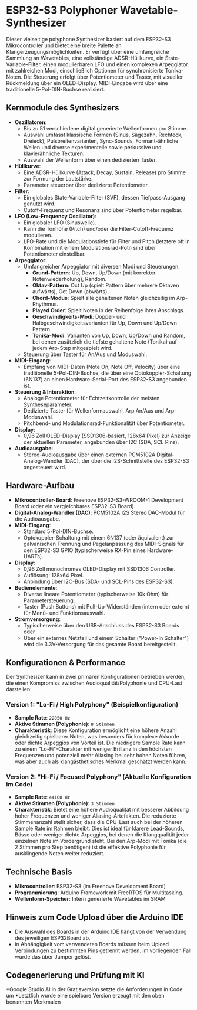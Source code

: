 # ESP32-S3 Polyphoner Wavetable-Synthesizer

Dieser vielseitige polyphone Synthesizer basiert auf dem ESP32-S3 Mikrocontroller und bietet eine breite Palette an Klangerzeugungsmöglichkeiten. Er verfügt über eine umfangreiche Sammlung an Wavetables, eine vollständige ADSR-Hüllkurve, ein State-Variable-Filter, einen modulierbaren LFO und einen komplexen Arpeggiator mit zahlreichen Modi, einschließlich Optionen für synchronisierte Tonika-Noten. Die Steuerung erfolgt über Potentiometer und Taster, mit visueller Rückmeldung über ein OLED-Display. MIDI-Eingabe wird über eine traditionelle 5-Pol-DIN-Buchse realisiert.

## Kernmodule des Synthesizers

*   **Oszillatoren**:
    *   Bis zu 51 verschiedene digital generierte Wellenformen pro Stimme.
    *   Auswahl umfasst klassische Formen (Sinus, Sägezahn, Rechteck, Dreieck), Pulsbreitenvarianten, Sync-Sounds, Formant-ähnliche Wellen und diverse experimentelle sowie perkussive und klavierähnliche Texturen.
    *   Auswahl der Wellenform über einen dedizierten Taster.
*   **Hüllkurve**:
    *   Eine ADSR-Hüllkurve (Attack, Decay, Sustain, Release) pro Stimme zur Formung der Lautstärke.
    *   Parameter steuerbar über dedizierte Potentiometer.
*   **Filter**:
    *   Ein globales State-Variable-Filter (SVF), dessen Tiefpass-Ausgang genutzt wird.
    *   Cutoff-Frequenz und Resonanz sind über Potentiometer regelbar.
*   **LFO (Low-Frequency Oscillator)**:
    *   Ein globaler LFO (Sinuswelle).
    *   Kann die Tonhöhe (Pitch) und/oder die Filter-Cutoff-Frequenz modulieren.
    *   LFO-Rate und die Modulationstiefe für Filter und Pitch (letztere oft in Kombination mit einem Modulationsrad-Poti) sind über Potentiometer einstellbar.
*   **Arpeggiator**:
    *   Umfangreicher Arpeggiator mit diversen Modi und Steuerungen:
        *   **Grund-Pattern**: Up, Down, Up/Down (mit korrekter Notenwiederholung), Random.
        *   **Oktav-Pattern**: Oct Up (spielt Pattern über mehrere Oktaven aufwärts), Oct Down (abwärts).
        *   **Chord-Modus**: Spielt alle gehaltenen Noten gleichzeitig im Arp-Rhythmus.
        *   **Played Order**: Spielt Noten in der Reihenfolge ihres Anschlags.
        *   **Geschwindigkeits-Modi**: Doppel- und Halbgeschwindigkeitsvarianten für Up, Down und Up/Down Pattern.
        *   **Tonika-Modi**: Varianten von Up, Down, Up/Down und Random, bei denen zusätzlich die tiefste gehaltene Note (Tonika) auf jedem Arp-Step mitgespielt wird.
    *   Steuerung über Taster für An/Aus und Moduswahl.
*   **MIDI-Eingang**:
    *   Empfang von MIDI-Daten (Note On, Note Off, Velocity) über eine traditionelle 5-Pol-DIN-Buchse, die über eine Optokoppler-Schaltung (6N137) an einen Hardware-Serial-Port des ESP32-S3 angebunden ist.
*   **Steuerung & Interaktion**:
    *   Analoge Potentiometer für Echtzeitkontrolle der meisten Syntheseparameter.
    *   Dedizierte Taster für Wellenformauswahl, Arp An/Aus und Arp-Moduswahl.
    *   Pitchbend- und Modulationsrad-Funktionalität über Potentiometer.
*   **Display**:
    *   0,96 Zoll OLED-Display (SSD1306-basiert, 128x64 Pixel) zur Anzeige der aktuellen Parameter, angebunden über I2C (SDA, SCL Pins).
*   **Audioausgabe**:
    *   Stereo-Audioausgabe über einen externen PCM5102A Digital-Analog-Wandler (DAC), der über die I2S-Schnittstelle des ESP32-S3 angesteuert wird.

## Hardware-Aufbau

*   **Mikrocontroller-Board**: Freenove ESP32-S3-WROOM-1 Development Board (oder ein vergleichbares ESP32-S3 Board).
*   **Digital-Analog-Wandler (DAC)**: PCM5102A I2S Stereo DAC-Modul für die Audioausgabe.
*   **MIDI-Eingang**:
    *   Standard 5-Pol-DIN-Buchse.
    *   Optokoppler-Schaltung mit einem 6N137 (oder äquivalent) zur galvanischen Trennung und Pegelanpassung des MIDI-Signals für den ESP32-S3 GPIO (typischerweise RX-Pin eines Hardware-UARTs).
*   **Display**:
    *   0,96 Zoll monochromes OLED-Display mit SSD1306 Controller.
    *   Auflösung: 128x64 Pixel.
    *   Anbindung über I2C-Bus (SDA- und SCL-Pins des ESP32-S3).
*   **Bedienelemente**:
    *   Diverse lineare Potentiometer (typischerweise 10k Ohm) für Parametersteuerung.
    *   Taster (Push Buttons) mit Pull-Up-Widerständen (intern oder extern) für Menü- und Funktionsauswahl.
*   **Stromversorgung**:
    *   Typischerweise über den USB-Anschluss des ESP32-S3 Boards oder
    *   Über ein externes Netzteil und einem Schalter ("Power-In Schalter") wird die 3.3V-Versorgung für das gesamte Board bereitgestellt.

## Konfigurationen & Performance

Der Synthesizer kann in zwei primären Konfigurationen betrieben werden, die einen Kompromiss zwischen Audioqualität/Polyphonie und CPU-Last darstellen:

### Version 1: "Lo-Fi / High Polyphony" (Beispielkonfiguration)

*   **Sample Rate**: `22050 Hz`
*   **Aktive Stimmen (Polyphonie)**: `8 Stimmen`
*   **Charakteristik**: Diese Konfiguration ermöglicht eine höhere Anzahl gleichzeitig spielbarer Noten, was besonders für komplexe Akkorde oder dichte Arpeggios von Vorteil ist. Die niedrigere Sample Rate kann zu einem "Lo-Fi"-Charakter mit weniger Brillanz in den höchsten Frequenzen und potenziell mehr Aliasing bei sehr hohen Noten führen, was aber auch als klangästhetisches Merkmal geschätzt werden kann.

### Version 2: "Hi-Fi / Focused Polyphony" (Aktuelle Konfiguration im Code)

*   **Sample Rate**: `44100 Hz`
*   **Aktive Stimmen (Polyphonie)**: `3 Stimmen`
*   **Charakteristik**: Bietet eine höhere Audioqualität mit besserer Abbildung hoher Frequenzen und weniger Aliasing-Artefakten. Die reduzierte Stimmenanzahl stellt sicher, dass die CPU-Last auch bei der höheren Sample Rate im Rahmen bleibt. Dies ist ideal für klarere Lead-Sounds, Bässe oder weniger dichte Arpeggios, bei denen die Klangqualität jeder einzelnen Note im Vordergrund steht. Bei den Arp-Modi mit Tonika (die 2 Stimmen pro Step benötigen) ist die effektive Polyphonie für ausklingende Noten weiter reduziert.

## Technische Basis

*   **Mikrocontroller**: ESP32-S3 (im Freenove Development Board)
*   **Programmierung**: Arduino Framework mit FreeRTOS für Multitasking.
*   **Wellenform-Speicher**: Intern generierte Wavetables im SRAM

  ## Hinweis zum Code Upload über die Arduino IDE
  * Die Auswahl des Boards in der Arduino IDE hängt von der Verwendung des jeweiligen ESP32Board ab.
  * in Abhängigkeit vom verwendeten Boards müssen beim Upload Verbindungen zu bestimmten Pins getrennt werden. im vorliegenden Fall wurde das über Jumper gelöst.

  ## Codegenerierung und Prüfung mit KI
  *Google Studio AI in der Gratisversion setzte die Anforderungen in Code um
  *Letztlich wurde eine spielbare Version erzeugt mit den oben benannten Merkmalen
